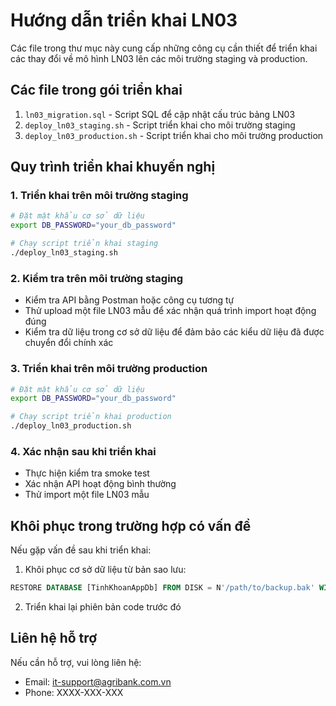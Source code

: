 # Hướng dẫn triển khai LN03

Các file trong thư mục này cung cấp những công cụ cần thiết để triển khai các thay đổi về mô hình LN03 
lên các môi trường staging và production.

## Các file trong gói triển khai

1. `ln03_migration.sql` - Script SQL để cập nhật cấu trúc bảng LN03
2. `deploy_ln03_staging.sh` - Script triển khai cho môi trường staging
3. `deploy_ln03_production.sh` - Script triển khai cho môi trường production

## Quy trình triển khai khuyến nghị

### 1. Triển khai trên môi trường staging

```bash
# Đặt mật khẩu cơ sở dữ liệu
export DB_PASSWORD="your_db_password"

# Chạy script triển khai staging
./deploy_ln03_staging.sh
```

### 2. Kiểm tra trên môi trường staging

- Kiểm tra API bằng Postman hoặc công cụ tương tự
- Thử upload một file LN03 mẫu để xác nhận quá trình import hoạt động đúng
- Kiểm tra dữ liệu trong cơ sở dữ liệu để đảm bảo các kiểu dữ liệu đã được chuyển đổi chính xác

### 3. Triển khai trên môi trường production

```bash
# Đặt mật khẩu cơ sở dữ liệu
export DB_PASSWORD="your_db_password"

# Chạy script triển khai production
./deploy_ln03_production.sh
```

### 4. Xác nhận sau khi triển khai

- Thực hiện kiểm tra smoke test
- Xác nhận API hoạt động bình thường
- Thử import một file LN03 mẫu

## Khôi phục trong trường hợp có vấn đề

Nếu gặp vấn đề sau khi triển khai:

1. Khôi phục cơ sở dữ liệu từ bản sao lưu:
```sql
RESTORE DATABASE [TinhKhoanAppDb] FROM DISK = N'/path/to/backup.bak' WITH REPLACE
```

2. Triển khai lại phiên bản code trước đó

## Liên hệ hỗ trợ

Nếu cần hỗ trợ, vui lòng liên hệ:
- Email: it-support@agribank.com.vn
- Phone: XXXX-XXX-XXX
